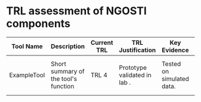 # TRL assessment of NGOSTI components
| Tool Name	| Description	| Current TRL	| TRL Justification	| Key Evidence	| Gaps / Challenges	|Next Steps	| Responsible Entity |
|-----------|---------------|---------------|-------------------|---------------|-------------------|-----------|--------------------|
ExampleTool	| Short summary of the tool's function	| TRL 4	 | Prototype validated in lab .|  Tested on simulated data.	| Lab Test Report. Internal Validation Results|	Not tested in operational environment.|  Missing integration with legacy systems.	|Conduct field pilot with partner org.  |Integrate with legacy API.	| Team Alpha|

